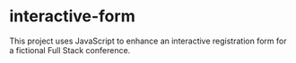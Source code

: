 # interactive-form
 This project uses JavaScript to enhance an interactive registration form for a fictional Full Stack conference.
